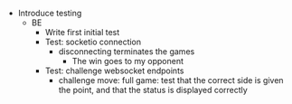 - Introduce testing
  - BE
    - Write first initial test
    * Test: socketio connection
      - disconnecting terminates the games
        - The win goes to my opponent
    * Test: challenge websocket endpoints
      - challenge move: full game: test that the correct side is given the point, and that the status is displayed correctly
